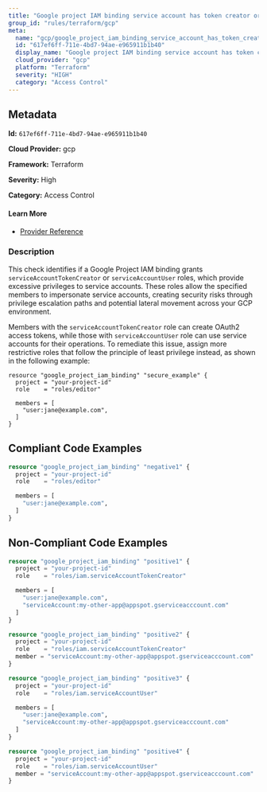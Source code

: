 ```yaml
---
title: "Google project IAM binding service account has token creator or account user role"
group_id: "rules/terraform/gcp"
meta:
  name: "gcp/google_project_iam_binding_service_account_has_token_creator_or_account_user_role"
  id: "617ef6ff-711e-4bd7-94ae-e965911b1b40"
  display_name: "Google project IAM binding service account has token creator or account user role"
  cloud_provider: "gcp"
  platform: "Terraform"
  severity: "HIGH"
  category: "Access Control"
---
```

## Metadata

**Id:** `617ef6ff-711e-4bd7-94ae-e965911b1b40`

**Cloud Provider:** gcp

**Framework:** Terraform

**Severity:** High

**Category:** Access Control

#### Learn More

 - [Provider Reference](https://registry.terraform.io/providers/hashicorp/google/latest/docs/resources/google_project_iam#google_project_iam_binding)

### Description

 This check identifies if a Google Project IAM binding grants `serviceAccountTokenCreator` or `serviceAccountUser` roles, which provide excessive privileges to service accounts. These roles allow the specified members to impersonate service accounts, creating security risks through privilege escalation paths and potential lateral movement across your GCP environment.

Members with the `serviceAccountTokenCreator` role can create OAuth2 access tokens, while those with `serviceAccountUser` role can use service accounts for their operations. To remediate this issue, assign more restrictive roles that follow the principle of least privilege instead, as shown in the following example:

```
resource "google_project_iam_binding" "secure_example" {
  project = "your-project-id"
  role    = "roles/editor"

  members = [
    "user:jane@example.com",
  ]
}
```


## Compliant Code Examples
```terraform
resource "google_project_iam_binding" "negative1" {
  project = "your-project-id"
  role    = "roles/editor"

  members = [
    "user:jane@example.com",
  ]
}
```
## Non-Compliant Code Examples
```terraform
resource "google_project_iam_binding" "positive1" {
  project = "your-project-id"
  role    = "roles/iam.serviceAccountTokenCreator"

  members = [
    "user:jane@example.com",
    "serviceAccount:my-other-app@appspot.gserviceacccount.com"
  ]
}

resource "google_project_iam_binding" "positive2" {
  project = "your-project-id"
  role    = "roles/iam.serviceAccountTokenCreator"
  member = "serviceAccount:my-other-app@appspot.gserviceacccount.com"
}

resource "google_project_iam_binding" "positive3" {
  project = "your-project-id"
  role    = "roles/iam.serviceAccountUser"

  members = [
    "user:jane@example.com",
    "serviceAccount:my-other-app@appspot.gserviceacccount.com"
  ]
}

resource "google_project_iam_binding" "positive4" {
  project = "your-project-id"
  role    = "roles/iam.serviceAccountUser"
  member = "serviceAccount:my-other-app@appspot.gserviceacccount.com"
}
```